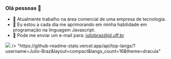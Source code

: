 ### Olá pessoas 👋
- 🔭 Atualmente trabalho na área comercial de uma empresa de tecnologia.
- 🌱 Eu estou a cada dia me aprimorando em minha habilidade em programação na linguagem Javascript.
- 📨 Pode me enviar um e-mail para: juliobraz@id.uff.br

<picture>
<source 
  srcset="https://github-readme-stats.vercel.app/api?username=Julio-Braz&show_icons=true&include_all_commits=true&show_owner=true&theme=react"
  media="(prefers-color-scheme: dark)"
/>
<source
  srcset="https://github-readme-stats.vercel.app/api?username=Julio-Braz&count_private=true&show_owner=true&include_all_commits=true&show_icons=truetheme=vue"
  media="(prefers-color-scheme: light), (prefers-color-scheme: no-preference)"
/>
<img src="https://github-readme-stats.vercel.app/api?username=Julio-Braz&show_icons=true" />
 />

<picture>
"https://github-readme-stats.vercel.app/api/top-langs/?username=Julio-Braz&layout=compact&langs_count=16&theme=dracula"
